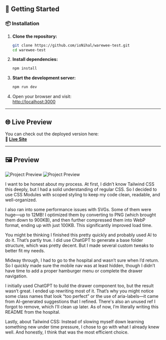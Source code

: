 ## 🚀 Getting Started

### 📦 Installation

1. **Clone the repository:**

   ```bash
   git clone https://github.com/ioNihal/warewee-test.git
   cd warewee-test
   ```

2. **Install dependencies:**

   ```bash
   npm install
   ```

3. **Start the development server:**

   ```bash
   npm run dev
   ```

4. Open your browser and visit:  
   [http://localhost:3000](http://localhost:3000)

---

## 🌐 Live Preview

You can check out the deployed version here:  
**🔗 [Live Site](https://warewee-test.vercel.app)**

---

## 🖼️ Preview

![Project Preview](./desktop.png)
![Project Preview](./mobile.png) 



I want to be honest about my process. At first, I didn’t know Tailwind CSS this deeply, but I had a solid understanding of regular CSS. So I decided to use CSS Modules with scoped styling to keep my code clean, readable, and well-organized.

I also ran into some performance issues with SVGs. Some of them were huge—up to 12MB! I optimized them by converting to PNG (which brought them down to 900KB), and then further compressed them into WebP format, ending up with just 100KB. This significantly improved load time.

You might be thinking I finished this pretty quickly and probably used AI to do it. That’s partly true. I did use ChatGPT to generate a base folder structure, which was pretty decent. But I made several custom tweaks to better fit my needs.

Midway through, I had to go to the hospital and wasn’t sure when I’d return. So I quickly made sure the mobile nav was at least hidden, though I didn’t have time to add a proper hamburger menu or complete the drawer navigation.

I initially used ChatGPT to build the drawer component too, but the result wasn’t great. I ended up rewriting most of it. That’s why you might notice some class names that look “too perfect” or the use of aria-labels—it came from AI-generated suggestions that I refined. There's also an unused ref I forgot to remove, which I’ll clean up later. As of now, I’m literally writing this README from the hospital.

Lastly, about Tailwind CSS: Instead of slowing myself down learning something new under time pressure, I chose to go with what I already knew well. And honestly, I think that was the most efficient choice.